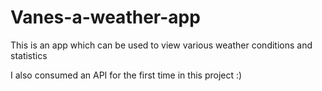 # Vanes-a-weather-app
This is an app which can be used to view various weather conditions and statistics

I also consumed an API for the first time in this project :)
